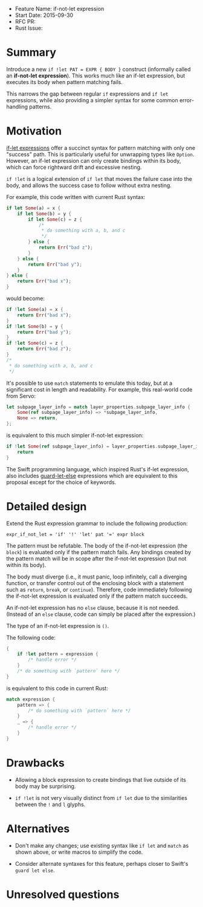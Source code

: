 - Feature Name: if-not-let expression
- Start Date: 2015-09-30
- RFC PR:
- Rust Issue:

# Summary

Introduce a new `if !let PAT = EXPR { BODY }` construct (informally called an
**if-not-let expression**).  This works much like an if-let expression, but
executes its body when pattern matching fails.

This narrows the gap between regular `if` expressions and `if let`
expressions, while also providing a simpler syntax for some common
error-handling patterns.

# Motivation

[if-let expressions][if-let] offer a succinct syntax for pattern matching
with only one "success" path. This is particularly useful for unwrapping
types like `Option`. However, an if-let expression can only create bindings
within its body, which can force rightward drift and excessive nesting.

`if !let` is a logical extension of `if let` that moves the failure case into
the body, and allows the success case to follow without extra nesting.

For example, this code written with current Rust syntax:

```rust
if let Some(a) = x {
    if let Some(b) = y {
        if let Some(c) = z {
            /*
             * do something with a, b, and c
             */
        } else {
            return Err("bad z");
        }
    } else {
        return Err("bad y");
    }
} else {
    return Err("bad x");
}
```

would become:

```rust
if !let Some(a) = x {
    return Err("bad x");
}
if !let Some(b) = y {
    return Err("bad y");
}
if !let Some(c) = z {
    return Err("bad z");
}
/*
 * do something with a, b, and c
 */
```

It's possible to use `match` statements to emulate this today, but at a
significant cost in length and readability.  For example, this real-world code
from Servo:

```rust
let subpage_layer_info = match layer_properties.subpage_layer_info {
    Some(ref subpage_layer_info) => *subpage_layer_info,
    None => return,
};
```

is equivalent to this much simpler if-not-let expression:

```rust
if !let Some(ref subpage_layer_info) = layer_properties.subpage_layer_info {
    return
}
```

The Swift programming language, which inspired Rust's if-let expression, also
includes [guard-let-else][swift] expressions which are equivalent to this
proposal except for the choice of keywords.

# Detailed design

Extend the Rust expression grammar to include the following production:

```
expr_if_not_let = 'if' '!' 'let' pat '=' expr block
```

The pattern must be refutable.  The body of the if-not-let expression (the
`block`) is evaluated only if the pattern match fails.  Any bindings created
by the pattern match will be in scope after the if-not-let expression (but not
within its body).

The body must diverge (i.e., it must panic, loop infinitely, call a diverging
function, or transfer control out of the enclosing block with a statement such
as `return`, `break`, or `continue`).  Therefore, code immediately following
the if-not-let expression is evaluated only if the pattern match succeeds.

An if-not-let expression has no `else` clause, because it is not needed.
(Instead of an `else` clause, code can simply be placed after the expression.)

The type of an if-not-let expression is `()`.

The following code:

```rust
{
    if !let pattern = expression {
        /* handle error */
    }
    /* do something with `pattern` here */
}
```

is equivalent to this code in current Rust:

```rust
match expression {
    pattern => {
        /* do something with `pattern` here */
    }
    _ => {
        /* handle error */
    }
}
```


# Drawbacks

* Allowing a block expression to create bindings that live outside of its body
  may be surprising.

* `if !let` is not very visually distinct from `if let` due to the
  similarities between the `!` and `l` glyphs.

# Alternatives

* Don't make any changes; use existing syntax like `if let` and `match` as
  shown above, or write macros to simplify the code.

* Consider alternate syntaxes for this feature, perhaps closer to Swift's `guard
  let else`.

# Unresolved questions

[if-let]: https://github.com/rust-lang/rfcs/blob/master/text/0160-if-let.md
[swift]: https://developer.apple.com/library/prerelease/ios/documentation/Swift/Conceptual/Swift_Programming_Language/ControlFlow.html#//apple_ref/doc/uid/TP40014097-CH9-ID525
